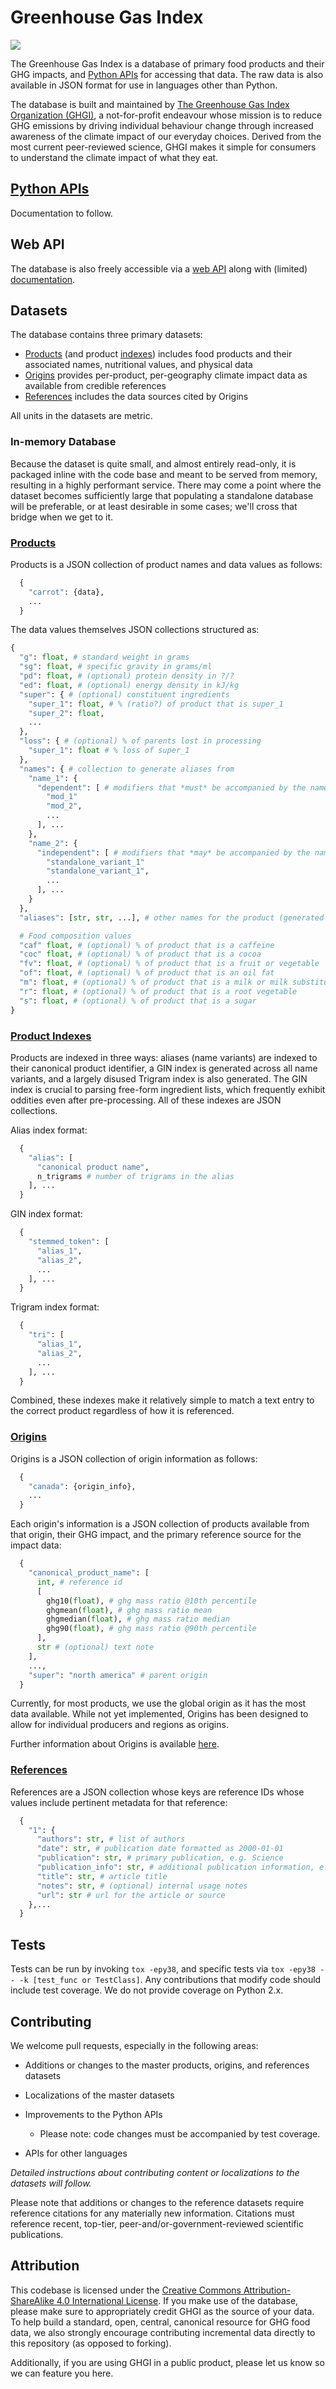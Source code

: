 # Greenhouse Gas Index

[![](https://img.shields.io/badge/license-CC--BY--SA%204.0-blue)](https://creativecommons.org/licenses/by-sa/4.0/)

The Greenhouse Gas Index is a database of primary food products and their GHG impacts, and [Python APIs](#python-apis) for accessing that data. The raw data is also available in JSON format for use in languages other than Python.

The database is built and maintained by [The Greenhouse Gas Index Organization (GHGI)](https://ghgi.org), a not-for-profit endeavour whose mission is to reduce GHG emissions by driving individual behaviour change through increased awareness of the climate impact of our everyday choices. Derived from the most current peer-reviewed science, GHGI makes it simple for consumers to understand the climate impact of what they eat.

## [Python APIs](#python-apis)

Documentation to follow.

## Web API

The database is also freely accessible via a [web API](https://api.ghgi.org) along with (limited) [documentation](https://ghgi.org/api/docs).

## Datasets

The database contains three primary datasets:

* [Products](#products) (and product [indexes](#product-indexes)) includes food products and their associated names, nutritional values, and physical data
* [Origins](#origins) provides per-product, per-geography climate impact data as available from credible references
* [References](#references) includes the data sources cited by Origins

All units in the datasets are metric.

### In-memory Database

Because the dataset is quite small, and almost entirely read-only, it is packaged inline with the code base and meant to be served from memory, resulting in a highly performant service. There may come a point where the dataset becomes sufficiently large that populating a standalone database will be preferable, or at least desirable in some cases; we'll cross that bridge when we get to it.

### [Products](#products)

Products is a JSON collection of product names and data values as follows:

```python
  {
    "carrot": {data},
    ...
  }
```

The data values themselves JSON collections structured as:

```python
{
  "g": float, # standard weight in grams
  "sg": float, # specific gravity in grams/ml
  "pd": float, # (optional) protein density in ?/?
  "ed": float, # (optional) energy density in kJ/kg
  "super": { # (optional) constituent ingredients
    "super_1": float, # % (ratio?) of product that is super_1
    "super_2": float,
    ...
  },
  "loss": { # (optional) % of parents lost in processing
    "super_1": float # % loss of super_1
  },
  "names": { # collection to generate aliases from
    "name_1": { 
      "dependent": [ # modifiers that *must* be accompanied by the name
        "mod_1"
        "mod_2",
        ...
      ], ...
    },
    "name_2": {
      "independent": [ # modifiers that *may* be accompanied by the name
        "standalone_variant_1"
        "standalone_variant_1",
        ...
      ], ...
    }
  },
  "aliases": [str, str, ...], # other names for the product (generated from the `names` struct)

  # Food composition values
  "caf" float, # (optional) % of product that is a caffeine
  "coc" float, # (optional) % of product that is a cocoa
  "fv": float, # (optional) % of product that is a fruit or vegetable
  "of": float, # (optional) % of product that is an oil fat
  "m": float, # (optional) % of product that is a milk or milk substitute
  "r": float, # (optional) % of product that is a root vegetable
  "s": float, # (optional) % of product that is a sugar
}
```

### [Product Indexes](#product-indexes)

Products are indexed in three ways: aliases (name variants) are indexed to their canonical product identifier, a GIN index is generated across all name variants, and a largely disused Trigram index is also generated. The GIN index is crucial to parsing free-form ingredient lists, which frequently exhibit oddities even after pre-processing. All of these indexes are JSON collections.

Alias index format:

```python
  {
    "alias": [
      "canonical product name", 
      n_trigrams # number of trigrams in the alias
    ], ...
  }
```

GIN index format:

```python
  {
    "stemmed_token": [
      "alias_1",
      "alias_2",
      ...
    ], ...
  }
```

Trigram index format:

```python
  {
    "tri": [
      "alias_1",
      "alias_2",
      ...
    ], ...
  }
```

Combined, these indexes make it relatively simple to match a text entry to the correct product regardless of how it is referenced.

### [Origins](#origins)

Origins is a JSON collection of origin information as follows:

```python
  {
    "canada": {origin_info},
    ...
  }    
```

Each origin's information is a JSON collection of products available from that origin, their GHG impact, and the primary reference source for the impact data:

```python
  {
    "canonical_product_name": [
      int, # reference id
      [
        ghg10(float), # ghg mass ratio @10th percentile
        ghgmean(float), # ghg mass ratio mean
        ghgmedian(float), # ghg mass ratio median
        ghg90(float), # ghg mass ratio @90th percentile
      ],
      str # (optional) text note
    ],
    ...,
    "super": "north america" # parent origin 
  }

```

Currently, for most products, we use the global origin as it has the most data available. While not yet implemented, Origins has been designed to allow for individual producers and regions as origins.

Further information about Origins is available [here](ghgi/datasets/master/origins).

### [References](#references)

References are a JSON collection whose keys are reference IDs whose values include pertinent metadata for that reference:

```python
  {
    "1": {
      "authors": str, # list of authors
      "date": str, # publication date formatted as 2000-01-01
      "publication": str, # primary publication, e.g. Science
      "publication_info": str, # additional publication information, e.g. Volume, Issue, and page references
      "title": str, # article title
      "notes": str, # (optional) internal usage notes
      "url": str # url for the article or source
    },...
  }
```

## Tests

Tests can be run by invoking `tox -epy38`, and specific tests via `tox -epy38 -- -k [test_func or TestClass]`. Any contributions that modify code should include test coverage. We do not provide coverage on Python 2.x.

## Contributing

We welcome pull requests, especially in the following areas:

* Additions or changes to the master products, origins, and references datasets
* Localizations of the master datasets
* Improvements to the Python APIs

  * Please note: code changes must be accompanied by test coverage.
  
* APIs for other languages

_Detailed instructions about contributing content or localizations to the datasets will follow._

Please note that additions or changes to the reference datasets require reference citations for any materially new information. Citations must reference recent, top-tier, peer-and/or-government-reviewed scientific publications.

## Attribution

This codebase is licensed under the [Creative Commons Attribution-ShareAlike 4.0 International License](https://creativecommons.org/licenses/by-sa/4.0/). If you make use of the database, please make sure to appropriately credit GHGI as the source of your data. To help build a standard, open, central, canonical resource for GHG food data, we also strongly encourage contributing incremental data directly to this repository (as opposed to forking).

Additionally, if you are using GHGI in a public product, please let us know so we can feature you here.
